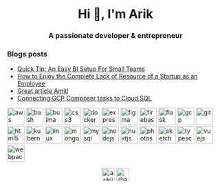 <h1 align="center">Hi 👋, I'm Arik</h1>
<h3 align="center">A passionate developer & entrepreneur</h3>

### Blogs posts
<!-- BLOG-POST-LIST:START -->
- [Quick Tip: An Easy BI Setup For Small Teams](https://medium.com/@ariklevliber/quick-tip-an-easy-bi-setup-for-small-teams-76efe2cb3100?source=rss-16fb977abe21------2)
- [How to Enjoy the Complete Lack of Resource of a Startup as an Employee](https://medium.com/@ariklevliber/how-to-enjoy-the-complete-lack-of-resource-of-a-startup-as-an-employee-5136b624213f?source=rss-16fb977abe21------2)
- [Great article Amit!](https://medium.com/@ariklevliber/great-article-amit-be1cb621d721?source=rss-16fb977abe21------2)
- [Connecting GCP Composer tasks to Cloud SQL](https://medium.com/@ariklevliber/connecting-to-gcp-composer-tasks-to-cloud-sql-7566350c5f53?source=rss-16fb977abe21------2)
<!-- BLOG-POST-LIST:END -->

<p align="left"><img src="https://devicons.github.io/devicon/devicon.git/icons/amazonwebservices/amazonwebservices-original-wordmark.svg" alt="aws" width="40" height="40"/> <img src="https://www.vectorlogo.zone/logos/gnu_bash/gnu_bash-icon.svg" alt="bash" width="40" height="40"/> <img src="https://raw.githubusercontent.com/gilbarbara/logos/804dc257b59e144eaca5bc6ffd16949752c6f789/logos/bulma.svg" alt="bulma" width="40" height="40"/> <img src="https://devicons.github.io/devicon/devicon.git/icons/css3/css3-original-wordmark.svg" alt="css3" width="40" height="40"/> <img src="https://devicons.github.io/devicon/devicon.git/icons/docker/docker-original-wordmark.svg" alt="docker" width="40" height="40"/> <img src="https://devicons.github.io/devicon/devicon.git/icons/express/express-original-wordmark.svg" alt="express" width="40" height="40"/> <img src="https://www.vectorlogo.zone/logos/figma/figma-icon.svg" alt="figma" width="40" height="40"/> <img src="https://www.vectorlogo.zone/logos/firebase/firebase-icon.svg" alt="firebase" width="40" height="40"/> <img src="https://www.vectorlogo.zone/logos/pocoo_flask/pocoo_flask-icon.svg" alt="flask" width="40" height="40"/> <img src="https://www.vectorlogo.zone/logos/google_cloud/google_cloud-icon.svg" alt="gcp" width="40" height="40"/> <img src="https://www.vectorlogo.zone/logos/git-scm/git-scm-icon.svg" alt="git" width="40" height="40"/> <img src="https://devicons.github.io/devicon/devicon.git/icons/html5/html5-original-wordmark.svg" alt="html5" width="40" height="40"/> <img src="https://www.vectorlogo.zone/logos/kubernetes/kubernetes-icon.svg" alt="kubernetes" width="40" height="40"/> <img src="https://devicons.github.io/devicon/devicon.git/icons/linux/linux-original.svg" alt="linux" width="40" height="40"/> <img src="https://devicons.github.io/devicon/devicon.git/icons/mongodb/mongodb-original-wordmark.svg" alt="mongodb" width="40" height="40"/> <img src="https://devicons.github.io/devicon/devicon.git/icons/mysql/mysql-original-wordmark.svg" alt="mysql" width="40" height="40"/> <img src="https://devicons.github.io/devicon/devicon.git/icons/nodejs/nodejs-original-wordmark.svg" alt="nodejs" width="40" height="40"/> <img src="https://www.vectorlogo.zone/logos/nuxtjs/nuxtjs-icon.svg" alt="nuxtjs" width="40" height="40"/> <img src="https://devicons.github.io/devicon/devicon.git/icons/photoshop/photoshop-plain.svg" alt="photoshop" width="40" height="40"/> <img src="https://www.vectorlogo.zone/logos/sketchapp/sketchapp-icon.svg" alt="sketch" width="40" height="40"/> <img src="https://devicons.github.io/devicon/devicon.git/icons/typescript/typescript-original.svg" alt="typescript" width="40" height="40"/> <img src="https://devicons.github.io/devicon/devicon.git/icons/vuejs/vuejs-original-wordmark.svg" alt="vuejs" width="40" height="40"/> <img src="https://devicons.github.io/devicon/devicon.git/icons/webpack/webpack-original.svg" alt="webpack" width="40" height="40"/></p>

<p align="center">
<a href="https://linkedin.com/in/arikliber" target="blank"><img align="center" src="https://cdn.jsdelivr.net/npm/simple-icons@3.0.1/icons/linkedin.svg" alt="arikliber" height="30" width="30" /></a>
<a href="https://medium.com/@ariklevliber" target="blank"><img align="center" src="https://cdn.jsdelivr.net/npm/simple-icons@3.0.1/icons/medium.svg" alt="@ariklevliber" height="30" width="30" /></a>
</p>
